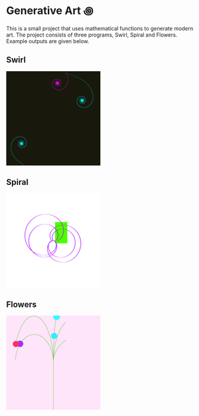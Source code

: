 
# Generative Art ꩜

This is a small project that uses mathematical functions to generate modern art. The project consists of three programs, Swirl, Spiral and Flowers. Example outputs are given below.

## Swirl

<img src="https://github.com/DrDavie1/generative-art/blob/main/Swirl/Images/image9.png" width="50%" height="50%">

## Spiral

<img src="https://github.com/DrDavie1/generative-art/blob/main/Spiral/Images/image13.png" width="50%" height="50%">

## Flowers

<img src="https://github.com/DrDavie1/generative-art/blob/main/Flowers/Images/image3.png" width="50%" height="50%">



